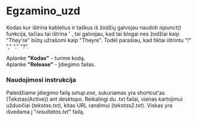 # Egzamino_uzd

Kodas kur ištrina kablelius ir taškus iš žodžių galvojau naudoti _ispunct()_ funkcija, tačiau tai ištrina ' , tai galvojau, kad tai blogai nes žodžiai kaip "They're" būtų užrašomi kaip "Theyre". Todėl parašiau, kad tiktai ištrintu "!" "," "." "?".

Aplanke **"Kodas"** - turime kodą. <br/>
Aplanke **"Release"** - Įdiegimo failas. 

### Naudojimosi instrukcija
Paleidžiame įdiegimo failą _setup.exe_, sukuriamas yra shortcut'as (Tekstas(Active)) ant desktopo.
Reikalingi du .txt failai, vienas kartojimui užduočiai (_tekstas.txt_), kitas URL randimui (_tekstas2.txt_). Viskas yra išvedama į "_resultatas.txt_" failą. 



